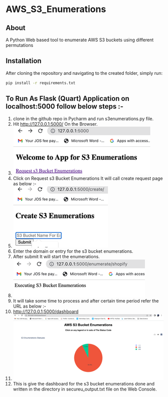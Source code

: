 # AWS_S3_Enumerations

## About
A Python Web based tool to enumerate AWS S3 buckets using different permutations

## Installation
After cloning the repository and navigating to the created folder, simply run:
```bash
pip install -r requirements.txt
```

## To Run As Flask (Quart) Application on localhost:5000 follow below steps :-

1. clone in the github repo in Pycharm and run s3enumerations.py file.
2. Hit http://127.0.0.1:5000/     On the Browser.
3. ![img.png](img.png)
4. Click on Request s3 Bucket Enumerations It will call create request page as below :-
5. ![img_1.png](img_1.png)
6. Enter the domain or entry for the s3 bucket enumerations.
7. After submit It will start the enumerations.
8. ![img_3.png](img_3.png)
9. It will take some time to process and after certain time period refer the URL as below :-
10. http://127.0.0.1:5000/dashboard
11. ![img_2.png](img_2.png)
12. This is give the dashboard for the s3 bucket enumerations done and written in the directory in secureu_output.txt file on the Web Console.





